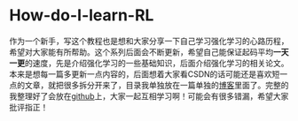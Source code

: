 # How-do-I-learn-RL
作为一个新手，写这个教程也是想和大家分享一下自己学习强化学习的心路历程，希望对大家能有所帮助。这个系列后面会不断更新，希望自己能保证起码平均**一天一更**的速度，先是介绍强化学习的一些基础知识，后面介绍强化学习的相关论文。本来是想每一篇多更新一点内容的，后面想着大家看CSDN的话可能还是喜欢短一点的文章，就把很多拆分开来了，目录我单独放在一篇单独的[博客](https://blog.csdn.net/zyh19980527/article/details/112257398)里面了。完整的我整理好了会放在[github](https://github.com/Yunhui1998/How-do-I-learn-RL)上，大家一起互相学习啊！可能会有很多错漏，希望大家批评指正！
